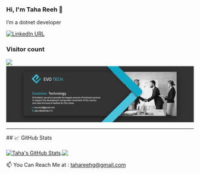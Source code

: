 ### Hi, I'm Taha Reeh 👋

I’m a dotnet developer

[![LinkedIn URL](https://img.shields.io/static/v1?color=blue&label=linkedin&logo=linkedin&logoColor=white&style=for-the-badge&message=Connect)](https://www.linkedin.com/in/taha-reeh/)

### Visitor count
<img src="https://profile-counter.glitch.me/TahaReeh/count.svg" />


<img src="https://github.com/TahaReeh/TahaReeh/blob/Master/Evolinkedincover.jpg" alt="EvoTech" />

<hr/>
## &#x1f4c8; GitHub Stats

<p style="padding-top:2px;"><a href="https://github.com/TahaReeh/TahaReeh">
  <img align="center" src="https://github-readme-stats.vercel.app/api?username=TahaReeh&show_icons=true&line_height=27&count_private=true&title_color=ffffff&text_color=c9cacc&icon_color=2bbc8a&bg_color=1d1f21" alt="Taha's GitHub Stats" />
</a>
<a href="https://github.com/TahaReeh/TahaReeh">
  <img align="center" src="https://github-readme-stats.vercel.app/api/top-langs/?username=TahaReeh&hide=java,html,tex&title_color=ffffff&text_color=c9cacc&icon_color=2bbc8a&bg_color=1d1f21&langs_count=3" />
</a>

</p>


📫 You Can Reach Me at : tahareehg@gmail.com

<!---
TahaReeh/TahaReeh is a ✨ special ✨ repository because its `README.md` (this file) appears on your GitHub profile.
You can click the Preview link to take a look at your changes.
--->
